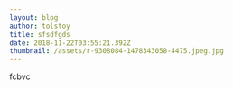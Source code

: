 ```yaml
---
layout: blog
author: tolstoy
title: sfsdfgds
date: 2018-11-22T03:55:21.392Z
thumbnail: /assets/r-9308084-1478343058-4475.jpeg.jpg
---
```

fcbvc
